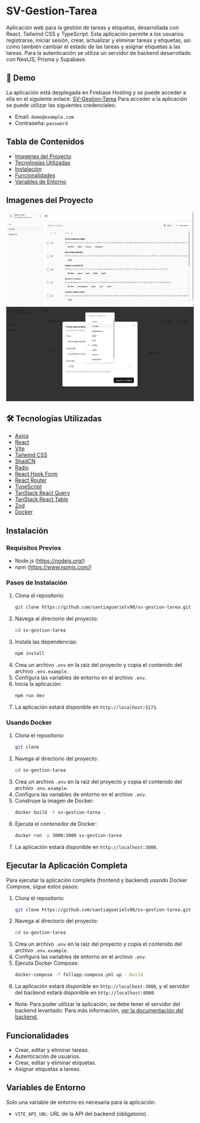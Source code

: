 # SV-Gestion-Tarea

Aplicación web para la gestión de tareas y etiquetas, desarrollada con React, Tailwind CSS y TypeScript.
Esta aplicación permite a los usuarios registrarse, iniciar sesión, crear, actualizar y eliminar tareas y etiquetas, así como también cambiar el estado de las tareas y asignar etiquetas a las tareas.
Para la autenticación se utiliza un servidor de backend desarrollado con NestJS, Prisma y Supabase.

## 🚀 Demo

La aplicación está desplegada en Firebase Hosting y se puede acceder a ella en el siguiente enlace: [SV-Gestion-Tarea](https://sv-gestion-tarea.web.app/)
Para acceder a la aplicación se puede utilizar las siguientes credenciales:

- Email: `demo@example.com`
- Contraseña: `password`

## Tabla de Contenidos

- [Imagenes del Proyecto](#imagenes-del-proyecto)
- [Tecnologías Utilizadas](#tecnologías-utilizadas)
- [Instalación](#instalación)
- [Funcionalidades](#funcionalidades)
- [Variables de Entorno](#variables-de-entorno)

## Imagenes del Proyecto

![Vista Principal](src/assets/images/vista_principal.png)
![Vista Secundaria](src/assets/images/vista_secundaria.png)

## 🛠️ Tecnologías Utilizadas

- [Axios](https://axios-http.com/)
- [React](https://reactjs.org/)
- [Vite](https://vitejs.dev/)
- [Tailwind CSS](https://tailwindcss.com/)
- [ShadCN](https://shadcn.com/)
- [Radix](https://www.radix-ui.com/)
- [React Hook Form](https://react-hook-form.com/)
- [React Router](https://reactrouter.com/)
- [TypeScript](https://www.typescriptlang.org/)
- [TanStack React Query](https://tanstack.com/query/latest)
- [TanStack React Table](https://tanstack.com/table/latest)
- [Zod](https://zod.dev/)
- [Docker](https://www.docker.com/)

## Instalación

### Requisitos Previos

- Node.js (https://nodejs.org/)
- npm (https://www.npmjs.com/)

### Pasos de Instalación

1. Clona el repositorio:
   ```bash
   git clone https://github.com/santiagoarielv98/sv-gestion-tarea.git
   ```
2. Navega al directorio del proyecto:
   ```bash
   cd sv-gestion-tarea
   ```
3. Instala las dependencias:
   ```bash
   npm install
   ```
4. Crea un archivo `.env` en la raíz del proyecto y copia el contenido del archivo `.env.example`.
5. Configura las variables de entorno en el archivo `.env`.
6. Inicia la aplicación:
   ```bash
   npm run dev
   ```
7. La aplicación estará disponible en `http://localhost:5173`.

### Usando Docker

1. Clona el repositorio:
   ```bash
   git clone
   ```
2. Navega al directorio del proyecto:
   ```bash
   cd sv-gestion-tarea
   ```
3. Crea un archivo `.env` en la raíz del proyecto y copia el contenido del archivo `.env.example`.
4. Configura las variables de entorno en el archivo `.env`.
5. Construye la imagen de Docker:
   ```bash
   docker build -t sv-gestion-tarea .
   ```
6. Ejecuta el contenedor de Docker:
   ```bash
   docker run -p 3000:3000 sv-gestion-tarea
   ```
7. La aplicación estará disponible en `http://localhost:3000`.

## Ejecutar la Aplicación Completa

Para ejecutar la aplicación completa (frontend y backend) usando Docker Compose, sigue estos pasos:

1. Clona el repositorio:
   ```bash
   git clone https://github.com/santiagoarielv98/sv-gestion-tarea.git
   ```
2. Navega al directorio del proyecto:
   ```bash
   cd sv-gestion-tarea
   ```
3. Crea un archivo `.env` en la raíz del proyecto y copia el contenido del archivo `.env.example`.
4. Configura las variables de entorno en el archivo `.env`.
5. Ejecuta Docker Compose:
   ```bash
   docker-compose -f fullapp.compose.yml up --build
   ```
6. La aplicación estará disponible en `http://localhost:3000`, y el servidor del backend estará disponible en `http://localhost:8000`.

- Nota: Para poder utilizar la aplicación, se debe tener el servidor del backend levantado. Para más información, [ver la documentación del backend.](https://github.com/santiagoarielv98/sv-gestion-tarea-api.git)

## Funcionalidades

- Crear, editar y eliminar tareas.
- Autenticación de usuarios.
- Crear, editar y eliminar etiquetas.
- Asignar etiquetas a tareas.

## Variables de Entorno

Solo una variable de entorno es necesaria para la aplicación:

- `VITE_API_URL`: URL de la API del backend (obligatorio).
